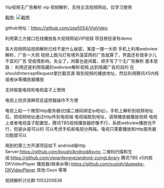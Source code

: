 Vip视频无广告解析
vip 视频解析，支持主流视频网站，仅学习使用  

截图:
![截图](https://raw.githubusercontent.com/zqq5054/VipVideo/master/screenshoot/screenshoot01.jpg)

github地址：https://github.com/zqq5054/VipVideo  

利用第三方接口在线播放各大视频网站VIP视频
项目根目录有demo

各大视频网站视频解析已经不是什么秘密，某度一搜一大把
手机上利用webview解析，广告一大把
视频上跑马灯有境外菠菜网的广告就算了，界面还有很多少儿不宜的广告
受疫情影响，失业了，闲着也是闲着，顺手写了个无广告解析
基本思路：
利用还是利用隐藏的webview解析视频,达到隐藏广告的目的 
在shouldInterceptRequest里拦截资源
取到视频的播放地址，然后利用腾讯X5内核或者ijk等播放器播放

支持智能电视和电视盒子上使用

电视上找资源麻烦且遥控器操作不方便

电视上起一个微型http服务器(扫描二维码绑定ip地址)，手机上解析到视频地址后，把视频地址通过http传到电视端
电视端取到地址，调用播放器播放视频
电视上或者电视盒子配置低，腾讯TBS视频播放器好像不行，系统webview播放也不行，但是ijk是可以的
可以考虑手机和电视分两端，电视只需要播放和http服务器功能就可以

用到的第三方开源项目如下
android端http Server:https://github.com/koush/AndroidAsync
二维码扫描和生成:https://github.com/yipianfengye/android-zxingLibrary
腾讯TBS  x5内核
DKVideoPlayer 播放器(继承ijk等):https://github.com/xusigh/dueeeke-DKVideoPlayer
其他:Gson 等等

视频解析讨论群:1053200636

